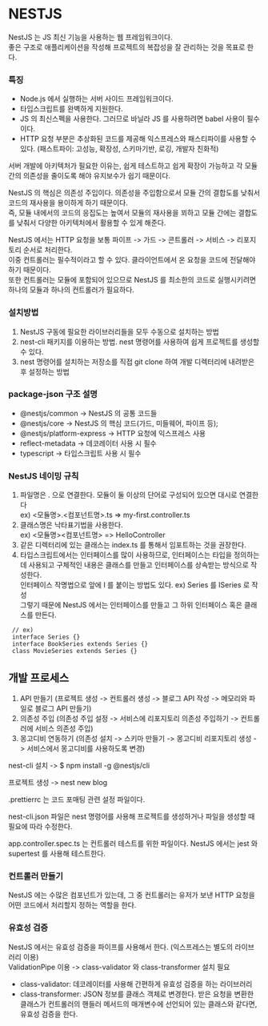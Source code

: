 # NESTJS
NestJS 는 JS 최신 기능을 사용하는 웹 프레임워크이다.</br>
좋은 구조로 애플리케이션을 작성해 프로젝트의 복잡성을 잘 관리하는 것을 목표로 한다.

### 특징
- Node.js 에서 실행하는 서버 사이드 프레임워크이다.
- 타입스크립트를 완벽하게 지원한다.
- JS 의 최신스펙을 사용한다. 그러므로 바닐라 JS 를 사용하려면 babel 사용이 필수이다.
- HTTP 요청 부분은 추상화된 코드를 제공해 익스프레스와 패스티파이를 사용할 수 있다. (패스트파이: 고성능, 확장성, 스키마기반, 로깅, 개발자 친화적)

서버 개발에 아키텍처가 필요한 이유는, 쉽게 테스트하고 쉽게 확장이 가능하고 각 모듈간의 의존성을 줄이도록 해야 유지보수가 쉽기 때문이다.

NestJS 의 핵심은 의존성 주입이다. 의존성을 주입함으로서 모듈 간의 결합도를 낮춰서 코드의 재사용을 용이하게 하기 때문이다. </br>
즉, 모듈 내에서의 코드의 응집도는 높여서 모듈의 재사용을 꾀하고 모듈 간에는 결합도를 낮춰서 다양한 아키텍처에서 활용할 수 있게 해준다.

NestJS 에서는 HTTP 요청을 보통 파이프 -> 가드 -> 콘트롤러 -> 서비스 -> 리포지토리 순서로 처리한다.</br>
이중 컨트롤러는 필수적이라고 할 수 있다. 클라이언트에서 온 요청을 코드에 전달해야 하기 때문이다.</br>
또한 컨트롤러는 모듈에 포함되어 있으므로 NestJS 를 최소한의 코드로 실행시키려면 하나의 모듈과 하나의 컨트롤러가 필요하다.

### 설치방법
1. NestJS 구동에 필요한 라이브러리들을 모두 수동으로 설치하는 방법
2. nest-cli 패키지를 이용하는 방법. nest 명령어를 사용하여 쉽게 프로젝트를 생성할 수 있다.
3. nest 명령어를 설치하는 저장소를 직접 git clone 하여 개발 디렉터리에 내려받은 후 설정하는 방법

### package-json 구조 설명
- @nestjs/common -> NestJS 의 공통 코드들
- @nestjs/core -> NestJS 의 핵심 코드(가드, 미들웨어, 파이프 등);
- @nestjs/platform-express -> HTTP 요청에 익스프레스 사용
- reflect-metadata -> 데코레이터 사용 시 필수
- typescript -> 타입스크립트 사용 시 필수

### NestJS 네이밍 규칙
1. 파일명은 . 으로 연결한다. 모듈이 둘 이상의 단어로 구성되어 있으면 대시로 연결한다</br>
ex) <모듈명>.<컴포넌트명>.ts => my-first.controller.ts
2. 클래스명은 낙타표기법을 사용한다.</br>
ex) <모듈명><컴포넌트명> => HelloController
3. 같은 디렉터리에 있는 클래스는 index.ts 를 통해서 임포트하는 것을 권장한다.
4. 타입스크립트에서는 인터페이스를 많이 사용하므로, 인터페이스는 타입을 정의하는데 사용되고 구체적인 내용은 클래스를 만들고 인터페이스를 상속받는 방식으로 작성한다.</br>
인터페이스 작명법으로 앞에 I 를 붙이는 방법도 있다. ex) Series 를 ISeries 로 작성</br>
그렇기 때문에 NestJS 에서는 인터페이스를 만들고 그 하위 인터페이스 혹은 클래스를 만든다.</br>
```
 // ex)
 interface Series {}
 interface BookSeries extends Series {}
 class MovieSeries extends Series {}
```

## 개발 프로세스
1. API 만들기 (프로젝트 생성 -> 컨트롤러 생성 -> 블로그 API 작성 -> 메모리와 파일로 블로그 API 만들기)
2. 의존성 주입 (의존성 주입 설정 -> 서비스에 리포지토리 의존성 주입하기 -> 컨트롤러에 서비스 의존성 주입)
3. 몽고디비 연동하기 (의존성 설치 -> 스키마 만들기 -> 몽고디비 리포지토리 생성 -> 서비스에서 몽고디비를 사용하도록 변경)

nest-cli 설치 -> $ npm install -g @nestjs/cli

프로젝트 생성 -> nest new blog

.prettierrc 는 코드 포매팅 관련 설정 파일이다.

nest-cli.json 파일은 nest 명령어를 사용해 프로젝트를 생성하거나 파일을 생성할 때 필요에 따라 수정한다.

app.controller.spec.ts 는 컨트롤러 테스트를 위한 파일이다. NestJS 에서는 jest 와 supertest 를 사용해 테스트한다.

### 컨트롤러 만들기
NestJS 에는 수많은 컴포넌트가 있는데, 그 중 컨트롤러는 유저가 보낸 HTTP 요청을 어떤 코드에서 처리할지 정하는 역할을 한다.

### 유효성 검증
NestJS 에서는 유효성 검증을 파이프를 사용해서 한다. (익스프레스는 별도의 라이브러리 이용)</br>
ValidationPipe 이용 -> class-validator 와 class-transformer 설치 필요
- class-validator: 데코레이터를 사용해 간편하게 유효성 검증을 하는 라이브러리
- class-transformer: JSON 정보를 클래스 객체로 변경한다. 받은 요청을 변환한 클래스가 컨트롤러의 핸들러 메서드의 매개변수에 선언되어 있는 클래스와 같다면, 유효성 검증을 한다.




